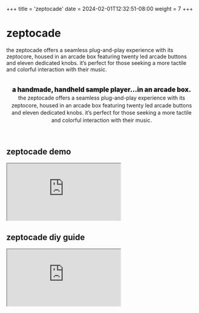 +++
title = 'zeptocade'
date = 2024-02-01T12:32:51-08:00
weight = 7
+++

# zeptocade

the zeptocade offers a seamless plug-and-play experience with its zeptocore, housed in an arcade box featuring twenty led arcade buttons and eleven dedicated knobs. it’s perfect for those seeking a more tactile and colorful interaction with their music.

<div >
<div id='product-component-1722891747826' class="product"></div>
</div>
<div style="line-height: 1.4;">
<p style="text-align:center; font-weight:900; margin-bottom:0; margin-top:2em; font-size:1.2em;">a handmade, handheld
sample player...in an arcade box.</p>
<p style="text-align:center; margin-top:0;font-size:1em;">
the zeptocade offers a seamless plug-and-play experience with its zeptocore, housed in an arcade box featuring twenty led arcade buttons and eleven dedicated knobs. it’s perfect for those seeking a more tactile and colorful interaction with their music.
</div>
<br>

<script type="text/javascript">
/*<![CDATA[*/
(function () {
  var scriptURL = 'https://sdks.shopifycdn.com/buy-button/latest/buy-button-storefront.min.js';
  if (window.ShopifyBuy) {
    if (window.ShopifyBuy.UI) {
      ShopifyBuyInit();
    } else {
      loadScript();
    }
  } else {
    loadScript();
  }
  function loadScript() {
    var script = document.createElement('script');
    script.async = true;
    script.src = scriptURL;
    (document.getElementsByTagName('head')[0] || document.getElementsByTagName('body')[0]).appendChild(script);
    script.onload = ShopifyBuyInit;
  }
  function ShopifyBuyInit() {
    var client = ShopifyBuy.buildClient({
      domain: 'infinitedigits.myshopify.com',
      storefrontAccessToken: '9e045e3ce0fbee0fb64ebbbce133b648',
    });
    ShopifyBuy.UI.onReady(client).then(function (ui) {
      ui.createComponent('product', {
        id: '9611060412699',
        node: document.getElementById('product-component-1722891747826'),
        moneyFormat: '%24%7B%7Bamount%7D%7D',
        options: {
  "product": {
    "styles": {
      "product": {
        "@media (min-width: 601px)": {
          "max-width": "calc(25% - 20px)",
          "margin-left": "20px",
          "margin-bottom": "50px"
        }
      },
      "title": {
        "font-family": "Roboto, sans-serif"
      },
      "button": {
        "font-family": "Roboto, sans-serif"
      },
      "price": {
        "font-family": "Roboto, sans-serif"
      },
      "compareAt": {
        "font-family": "Roboto, sans-serif"
      },
      "unitPrice": {
        "font-family": "Roboto, sans-serif"
      }
    },
    "text": {
      "button": "Add to cart"
    },
    "googleFonts": [
      "Roboto"
    ]
  },
  "productSet": {
    "styles": {
      "products": {
        "@media (min-width: 601px)": {
          "margin-left": "-20px"
        }
      }
    }
  },
  "modalProduct": {
    "contents": {
      "img": false,
      "imgWithCarousel": true,
      "button": false,
      "buttonWithQuantity": true
    },
    "styles": {
      "product": {
        "@media (min-width: 601px)": {
          "max-width": "100%",
          "margin-left": "0px",
          "margin-bottom": "0px"
        }
      },
      "button": {
        "font-family": "Roboto, sans-serif"
      },
      "title": {
        "font-family": "Helvetica Neue, sans-serif",
        "font-weight": "bold",
        "font-size": "26px",
        "color": "#4c4c4c"
      },
      "price": {
        "font-family": "Helvetica Neue, sans-serif",
        "font-weight": "normal",
        "font-size": "18px",
        "color": "#4c4c4c"
      },
      "compareAt": {
        "font-family": "Helvetica Neue, sans-serif",
        "font-weight": "normal",
        "font-size": "15.299999999999999px",
        "color": "#4c4c4c"
      },
      "unitPrice": {
        "font-family": "Helvetica Neue, sans-serif",
        "font-weight": "normal",
        "font-size": "15.299999999999999px",
        "color": "#4c4c4c"
      }
    },
    "googleFonts": [
      "Roboto"
    ],
    "text": {
      "button": "Add to cart"
    }
  },
  "option": {
    "styles": {
      "label": {
        "font-family": "Roboto, sans-serif"
      },
      "select": {
        "font-family": "Roboto, sans-serif"
      }
    },
    "googleFonts": [
      "Roboto"
    ]
  },
  "cart": {
    "styles": {
      "button": {
        "font-family": "Roboto, sans-serif"
      }
    },
    "text": {
      "total": "Subtotal",
      "button": "Checkout"
    },
    "contents": {
      "note": true
    },
    "googleFonts": [
      "Roboto"
    ]
  },
  "toggle": {
    "styles": {
      "toggle": {
        "font-family": "Roboto, sans-serif"
      }
    },
    "googleFonts": [
      "Roboto"
    ]
  }
},
      });
    });
  }
})();
/*]]>*/
</script>

<style>
#mc_embed_shell {
    width: 80%;
    margin: 0 auto;
    padding: 20px;
    border-radius: 10px;
    background: var( --other-color-lighter);
    box-shadow: 10px 10px var(--background-color);
    border-style: solid;
    border-color: rgb(0, 0, 255, 0.3);
}

#mc_embed_signup h2 {
    margin-bottom: 20px;
}

.mc-field-group {
    margin-bottom: 15px;
}

.mc-field-group label {
    display: block;
    margin-bottom: 5px;
}

.mc-field-group input {
    width: 95%;
    padding: 10px;
    border: 1px solid #ccc;
    border-radius: 5px;
    background-color: rgba(255, 255, 255, 0.9);
}

.clear {
    text-align: center;
}
        .clear input[type="submit"] {
            background-color: var(--other-color);
             color:  var(--banks-background);
            border: none;
            padding: 10px 20px;
            border-radius: 5px;
            cursor: pointer;
            box-shadow: 5px 5px var(--background-color);
        }

.clear input[type="submit"]:hover {
            background-color:  var(--other-color-lighter);
             color: var(--header-footer-background);
    color: white;
    box-shadow: 5px 5px #fff;
}
#mc_embed_shell  input {
        font: inherit;
        font-size: 1.2em;
    }
</style>

<!-- <div id="mc_embed_shell">
<div id="mc_embed_signup">
<form action="https://schollz.us21.list-manage.com/subscribe/post?u=6f305d82cde1a96e67a3c0577&amp;id=8f5c3ddc01&amp;f_id=00a2ffe6f0" method="post" id="mc-embedded-subscribe-form" name="mc-embedded-subscribe-form" class="validate" target="_self" novalidate="">
<div id="mc_embed_signup_scroll"><h2>zeptocade mailing list</h2>
<div class="mc-field-group"><label for="mce-EMAIL">Email Address</label><input type="email" name="EMAIL" class="required email" id="mce-EMAIL" required="" value=""></div><div class="mc-field-group" style="display:none;"><label for="mce-ZEPTOCORE">WARES </label><input type="text" name="ZEPTOCORE" class=" text" id="mce-ZEPTOCORE" value="zeptocade" ></div>
<div hidden=""><input type="hidden" name="tags" value="2990109"></div>
<div id="mce-responses" class="clear">
<div class="response" id="mce-error-response" style="display: none;"></div>
<div class="response" id="mce-success-response" style="display: none;"></div>
</div><div style="position: absolute; left: -5000px;" aria-hidden="true"><input type="text" name="b_6f305d82cde1a96e67a3c0577_8f5c3ddc01" tabindex="-1" value=""></div><div class="clear"><input type="submit" name="subscribe" id="mc-embedded-subscribe" class="button" value="Subscribe"></div>
</div>
</form>
</div>
</div> -->

## zeptocade demo

<div class="plyr__video-embed" id="player">
  <iframe
    src="https://www.youtube.com/embed/q_q3SHdD_Dg?origin=https://plyr.io&amp;iv_load_policy=3&amp;modestbranding=1&amp;playsinline=1&amp;showinfo=0&amp;rel=0&amp;enablejsapi=1"
    allowfullscreen
    allowtransparency
    allow="autoplay"
  ></iframe>
</div>

## zeptocade diy guide

<div class="plyr__video-embed" id="player">
  <iframe
    src="https://www.youtube.com/embed/r8Gdd_zfoDE?origin=https://plyr.io&amp;iv_load_policy=3&amp;modestbranding=1&amp;playsinline=1&amp;showinfo=0&amp;rel=0&amp;enablejsapi=1"
    allowfullscreen
    allowtransparency
    allow="autoplay"
  ></iframe>
</div>
